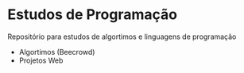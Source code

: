 # Estudos de Programação
Repositório para estudos de algortimos e linguagens de programação

- Algortimos (Beecrowd)
- Projetos Web
